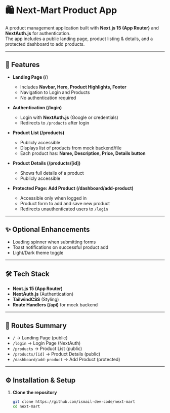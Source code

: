 # 🛍️ Next-Mart Product App  

A product management application built with **Next.js 15 (App Router)** and **NextAuth.js** for authentication.  
The app includes a public landing page, product listing & details, and a protected dashboard to add products.  

---

## 🚀 Features  

- **Landing Page (/**)  
  - Includes **Navbar, Hero, Product Highlights, Footer**  
  - Navigation to Login and Products  
  - No authentication required  

- **Authentication (/login)**  
  - Login with **NextAuth.js** (Google or credentials)  
  - Redirects to `/products` after login  

- **Product List (/products)**  
  - Publicly accessible  
  - Displays list of products from mock backend/file  
  - Each product has: **Name, Description, Price, Details button**  

- **Product Details (/products/[id])**  
  - Shows full details of a product  
  - Publicly accessible  

- **Protected Page: Add Product (/dashboard/add-product)**  
  - Accessible only when logged in  
  - Product form to add and save new product  
  - Redirects unauthenticated users to `/login`  

---

## ✨ Optional Enhancements  

- Loading spinner when submitting forms  
- Toast notifications on successful product add  
- Light/Dark theme toggle  

---

## 🛠️ Tech Stack  

- **Next.js 15 (App Router)**  
- **NextAuth.js** (Authentication)  
- **TailwindCSS** (Styling)  
- **Route Handlers (/api)** for mock backend  

---

## 📂 Routes Summary  

- `/` → Landing Page (public)  
- `/login` → Login Page (NextAuth)  
- `/products` → Product List (public)  
- `/products/[id]` → Product Details (public)  
- `/dashboard/add-product` → Add Product (protected)  

---

## ⚙️ Installation & Setup  

1. **Clone the repository**  
   ```bash
   git clone https://github.com/ismail-dev-code/next-mart
   cd next-mart
